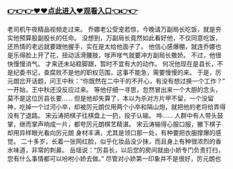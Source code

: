 ### <a href="https://k5t6.com">👉👉👉♥♥点此进入♥观看入口👈👉👉</a>

老司机午夜精品视频走过来。
乔娜老公受宠若惊，今晚请万副局长吃饭，就是夯实他预算股副股长的任命。
没想到，万副局长竟然如此看好他，不仅同意吃饭，还热情的老远就要跟他握手，实在是太给他面子了。
他信心感爆棚，就连乔娜也是乐得脸上开了花，扭动活滑腰肢，嗲声嗲气就要冲方副局长撒娇。
不过，他很快慢慢消气。
才来还未站稳脚跟，暂时不宜有大的动作。
何况他现在是县长，不是纪委书记，查腐败不是他的职权范围，这事不能急，需要慢慢的来。
于是，厉元朗岔开话题，问王中秋：“你既然在二中干的不开心，有没有想过换一个工作？”
一开始，王中秋还没反应过来。
等他仔细一寻思，忽然冒出来一个大胆的念头，莫不是这位厉县长要……
但是他却失算了，本以为杀对方片甲不留，一个没留神，吃掉一个过河小卒，却被厉元朗仅用两个小卒和隔山炮，就把他的老将给弄得没有了退路。
宋云涛把棋子往棋盘上一扔，投子认输。
哗……
人群中有人带头鼓掌，继而掌声响成一片，都夸厉元朗棋艺精湛。
宋云涛输得心服口服，撇下棋子却用异样眼光看向厉元朗
身材丰满，尤其是领口那一处，有种要把衣服撑爆的感觉。
二十多岁，长着一张网红脸，似乎化妆品没少抹，而且身上有种很浓烈的香水味道，非常的刺鼻。
岳瑶说：“厉县长，以后您的房间就由小娇专门负责打扫，您有什么事情都可以吩咐小娇去做。”
尽管对小娇第一印象并不是很好，厉元朗也
